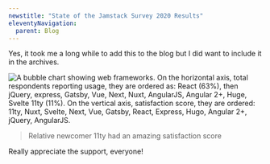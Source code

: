 ```yaml
---
newstitle: "State of the Jamstack Survey 2020 Results"
eleventyNavigation:
  parent: Blog
---
```

Yes, it took me a long while to add this to the blog but I did want to include it in the archives.

<img src="/blog/jamstack-2020-results.png" alt="A bubble chart showing web frameworks. On the horizontal axis, total respondents reporting usage, they are ordered as: React (63%), then jQuery, express, Gatsby, Vue, Next, Nuxt, AngularJS, Angular 2+, Huge, Svelte 11ty (11%). On the vertical axis, satisfaction score, they are ordered: 11ty, Nuxt, Svelte, Next, Vue, Gatsby, React, Express, Hugo, Angular 2+, jQuery, AngularJS." class="sites-screenshot" style="max-width: 700px">

> Relative newcomer 11ty had an amazing satisfaction score

Really appreciate the support, everyone!